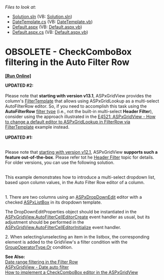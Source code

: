 <!-- default file list -->
*Files to look at*:

* [Solution.sln](./CS/Solution.sln) (VB: [Solution.sln](./VB/Solution.sln))
* [DateTemplate.cs](./CS/WebSite/App_Code/DateTemplate.cs) (VB: [DateTemplate.vb](./VB/WebSite/App_Code/DateTemplate.vb))
* [Default.aspx](./CS/WebSite/Default.aspx) (VB: [Default.aspx.vb](./VB/WebSite/Default.aspx.vb))
* [Default.aspx.cs](./CS/WebSite/Default.aspx.cs) (VB: [Default.aspx.vb](./VB/WebSite/Default.aspx.vb))
<!-- default file list end -->
# OBSOLETE - CheckComboBox filtering in the Auto Filter Row
<!-- run online -->
**[[Run Online]](https://codecentral.devexpress.com/e2203)**
<!-- run online end -->


<p><strong>UPDATED #2:</strong><br><br>Please note that <strong>starting with version v13.1</strong>, ASPxGridView provides the column's <a href="https://documentation.devexpress.com/#AspNet/DevExpressWebGridViewColumn_FilterTemplatetopic">FilterTemplate</a> that allows using ASPxGridLookup as a multi-select AutoFilterRow editor. So, if you need to accomplish this task using the <strong>AutoFilterRow</strong> <a href="https://documentation.devexpress.com/#AspNet/CustomDocument3716">filter type</a> (i.e., not the built-in multi-select <strong>Header Filter</strong>), consider using the approach illustrated in the <a href="https://www.devexpress.com/Support/Center/p/E4521">E4521: ASPxGridView - How to change a default editor to ASPxGridLookup in FilterRow via FilterTemplate</a> example instead.<br><br><strong>UPDATED #1:</strong><br><br></p>
<p>Please note that <a href="https://www.devexpress.com/Support/Center/p/S90968">starting with version v12.1</a>, ASPxGridView <strong>supports such a feature out-of-the-box</strong>. Please refer tot he <a href="https://documentation.devexpress.com/#AspNet/CustomDocument4022">Header Filter</a> topic for details. For older versions, you can use the following solution.</p>
<p><br>This example demonstrates how to introduce a multi-select dropdown list, based upon column values, in the Auto Filter Row editor of a column.<br> </p>
<p>1. There are two columns using an <a href="http://documentation.devexpress.com/#AspNet/clsDevExpressWebASPxEditorsASPxDropDownEdittopic">ASPxDropDownEdit</a> editor with a checked <a href="http://documentation.devexpress.com/#AspNet/clsDevExpressWebASPxEditorsASPxListBoxtopic">ASPxListBox</a> in its dropdown template.</p>
<p>The DropDownEditProperties object should be instantiated in the <a href="http://documentation.devexpress.com/#AspNet/DevExpressWebASPxGridViewASPxGridView_AutoFilterCellEditorCreatetopic">ASPxGridView.AutoFilterCellEditorCreate</a> event handler as usual, but its adjustment should be performed in the <a href="http://documentation.devexpress.com/#AspNet/DevExpressWebASPxGridViewASPxGridView_AutoFilterCellEditorInitializetopic">ASPxGridView.AutoFilterCellEditorInitialize</a> event handler.</p>
<p>2. When selecting/unselecting an item in the listbox, the corresponding element is added to the GridView's a filter condition with the <a href="http://documentation.devexpress.com/#CoreLibraries/DevExpressDataFilteringGroupOperatorTypeEnumtopic">GroupOperatorType.Or</a> condition.</p>
<p><strong>See Also:</strong><br> <a href="https://www.devexpress.com/Support/Center/p/E1990">Date range filtering in the Filter Row</a><br> <a href="https://www.devexpress.com/Support/Center/p/E1950">ASPxGridView - Date auto filter</a><br> <a href="https://www.devexpress.com/Support/Center/p/E2250">How to implement a CheckComboBox editor in the ASPxGridView</a></p>

<br/>


